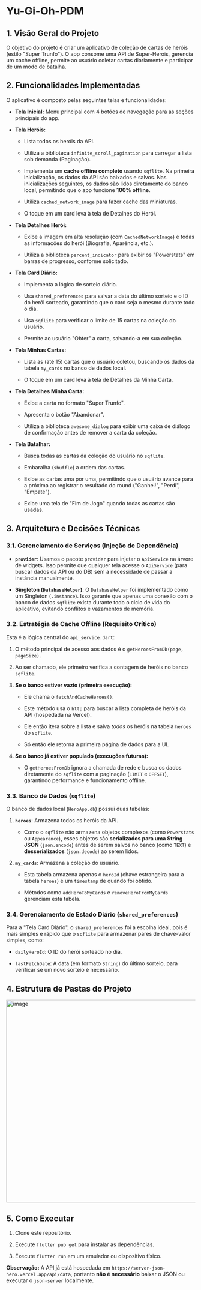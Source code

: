 ﻿# Yu-Gi-Oh-PDM

## 1. Visão Geral do Projeto

O objetivo do projeto é criar um aplicativo de coleção de cartas de heróis (estilo "Super Trunfo"). O app consome uma API de Super-Heróis, gerencia um cache offline, permite ao usuário coletar cartas diariamente e participar de um modo de batalha.

## 2. Funcionalidades Implementadas

O aplicativo é composto pelas seguintes telas e funcionalidades:

* **Tela Inicial:** Menu principal com 4 botões de navegação para as seções principais do app.

* **Tela Heróis:**

  * Lista todos os heróis da API.

  * Utiliza a biblioteca `infinite_scroll_pagination` para carregar a lista sob demanda (Paginação).

  * Implementa um **cache offline completo** usando `sqflite`. Na primeira inicialização, os dados da API são baixados e salvos. Nas inicializações seguintes, os dados são lidos diretamente do banco local, permitindo que o app funcione **100% offline**.

  * Utiliza `cached_network_image` para fazer cache das miniaturas.

  * O toque em um card leva à tela de Detalhes do Herói.

* **Tela Detalhes Herói:**

  * Exibe a imagem em alta resolução (com `CachedNetworkImage`) e todas as informações do herói (Biografia, Aparência, etc.).

  * Utiliza a biblioteca `percent_indicator` para exibir os "Powerstats" em barras de progresso, conforme solicitado.

* **Tela Card Diário:**

  * Implementa a lógica de sorteio diário.

  * Usa `shared_preferences` para salvar a data do último sorteio e o ID do herói sorteado, garantindo que o card seja o mesmo durante todo o dia.

  * Usa `sqflite` para verificar o limite de 15 cartas na coleção do usuário.

  * Permite ao usuário "Obter" a carta, salvando-a em sua coleção.

* **Tela Minhas Cartas:**

  * Lista as (até 15) cartas que o usuário coletou, buscando os dados da tabela `my_cards` no banco de dados local.

  * O toque em um card leva à tela de Detalhes da Minha Carta.

* **Tela Detalhes Minha Carta:**

  * Exibe a carta no formato "Super Trunfo".

  * Apresenta o botão "Abandonar".

  * Utiliza a biblioteca `awesome_dialog` para exibir uma caixa de diálogo de confirmação antes de remover a carta da coleção.

* **Tela Batalhar:**

  * Busca todas as cartas da coleção do usuário no `sqflite`.

  * Embaralha (`shuffle`) a ordem das cartas.

  * Exibe as cartas uma por uma, permitindo que o usuário avance para a próxima ao registrar o resultado do round ("Ganhei!", "Perdi", "Empate").

  * Exibe uma tela de "Fim de Jogo" quando todas as cartas são usadas.

## 3. Arquitetura e Decisões Técnicas

### 3.1. Gerenciamento de Serviços (Injeção de Dependência)

* **`provider`**: Usamos o pacote `provider` para injetar o `ApiService` na árvore de widgets. Isso permite que qualquer tela acesse o `ApiService` (para buscar dados da API ou do DB) sem a necessidade de passar a instância manualmente.

* **Singleton (`DatabaseHelper`)**: O `DatabaseHelper` foi implementado como um Singleton (`.instance`). Isso garante que apenas uma conexão com o banco de dados `sqflite` exista durante todo o ciclo de vida do aplicativo, evitando conflitos e vazamentos de memória.

### 3.2. Estratégia de Cache Offline (Requisito Crítico)

Esta é a lógica central do `api_service.dart`:

1. O método principal de acesso aos dados é o `getHeroesFromDb(page, pageSize)`.

2. Ao ser chamado, ele primeiro verifica a contagem de heróis no banco `sqflite`.

3. **Se o banco estiver vazio (primeira execução):**

   * Ele chama o `fetchAndCacheHeroes()`.

   * Este método usa o `http` para buscar a lista completa de heróis da API (hospedada na Vercel).

   * Ele então itera sobre a lista e salva *todos* os heróis na tabela `heroes` do `sqflite`.

   * Só então ele retorna a primeira página de dados para a UI.

4. **Se o banco já estiver populado (execuções futuras):**

   * O `getHeroesFromDb` ignora a chamada de rede e busca os dados diretamente do `sqflite` com a paginação (`LIMIT` e `OFFSET`), garantindo performance e funcionamento offline.

### 3.3. Banco de Dados (`sqflite`)

O banco de dados local (`HeroApp.db`) possui duas tabelas:

1. **`heroes`**: Armazena todos os heróis da API.

   * Como o `sqflite` não armazena objetos complexos (como `Powerstats` ou `Appearance`), esses objetos são **serializados para uma String JSON** (`json.encode`) antes de serem salvos no banco (como `TEXT`) e **desserializados** (`json.decode`) ao serem lidos.

2. **`my_cards`**: Armazena a coleção do usuário.

   * Esta tabela armazena apenas o `heroId` (chave estrangeira para a tabela `heroes`) e um `timestamp` de quando foi obtido.

   * Métodos como `addHeroToMyCards` e `removeHeroFromMyCards` gerenciam esta tabela.

### 3.4. Gerenciamento de Estado Diário (`shared_preferences`)

Para a "Tela Card Diário", o `shared_preferences` foi a escolha ideal, pois é mais simples e rápido que o `sqflite` para armazenar pares de chave-valor simples, como:

* `dailyHeroId`: O ID do herói sorteado no dia.

* `lastFetchDate`: A data (em formato `String`) do último sorteio, para verificar se um novo sorteio é necessário.

## 4. Estrutura de Pastas do Projeto

<img width="590" height="540" alt="image" src="https://github.com/user-attachments/assets/67cff040-3418-4980-b300-56c808dc0c16" />

## 5. Como Executar

1. Clone este repositório.

2. Execute `flutter pub get` para instalar as dependências.

3. Execute `flutter run` em um emulador ou dispositivo físico.

**Observação:** A API já está hospedada em `https://server-json-hero.vercel.app/api/data`, portanto **não é necessário** baixar o JSON ou executar o `json-server` localmente.
